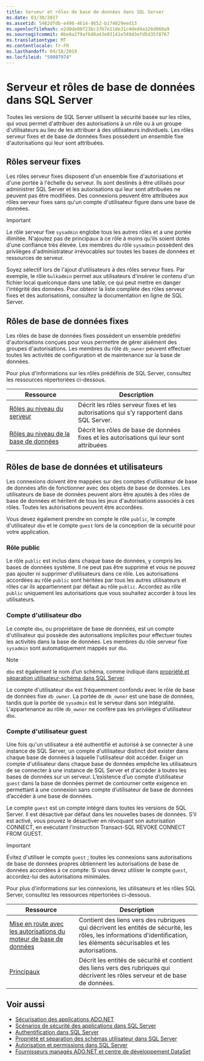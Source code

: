 ```yaml
---
title: Serveur et rôles de base de données dans SQL Server
ms.date: 03/30/2017
ms.assetid: 5482dfdb-e498-4614-8652-b174829eed13
ms.openlocfilehash: e2d0de08f23bc3767e11de31c4ded4a326d060a9
ms.sourcegitcommit: 0be8a279af6d8a43e03141e349d3efd5d35f8767
ms.translationtype: MT
ms.contentlocale: fr-FR
ms.lasthandoff: 04/18/2019
ms.locfileid: "59087974"
---
```

# <a name="server-and-database-roles-in-sql-server"></a>Serveur et rôles de base de données dans SQL Server
Toutes les versions de SQL Server utilisent la sécurité basée sur les rôles, qui vous permet d'attribuer des autorisations à un rôle ou à un groupe d'utilisateurs au lieu de les attribuer à des utilisateurs individuels. Les rôles serveur fixes et de base de données fixes possèdent un ensemble fixe d'autorisations qui leur sont attribuées.  
  
## <a name="fixed-server-roles"></a>Rôles serveur fixes  
 Les rôles serveur fixes disposent d'un ensemble fixe d'autorisations et d'une portée à l'échelle du serveur. Ils sont destinés à être utilisés pour administrer SQL Server et les autorisations qui leur sont attribuées ne peuvent pas être modifiées. Des connexions peuvent être attribuées aux rôles serveur fixes sans qu'un compte d'utilisateur figure dans une base de données.  
  
> [!IMPORTANT]
>  Le rôle serveur fixe `sysadmin` englobe tous les autres rôles et a une portée illimitée. N'ajoutez pas de principaux à ce rôle à moins qu'ils soient dotés d'une confiance très élevée. Les membres du rôle `sysadmin` possèdent des privilèges d'administrateur irrévocables sur toutes les bases de données et ressources de serveur.  
  
 Soyez sélectif lors de l'ajout d'utilisateurs à des rôles serveur fixes. Par exemple, le rôle `bulkadmin` permet aux utilisateurs d'insérer le contenu d'un fichier local quelconque dans une table, ce qui peut mettre en danger l'intégrité des données. Pour obtenir la liste complète des rôles serveur fixes et des autorisations, consultez la documentation en ligne de SQL Server.  
  
## <a name="fixed-database-roles"></a>Rôles de base de données fixes  
 Les rôles de base de données fixes possèdent un ensemble prédéfini d'autorisations conçues pour vous permettre de gérer aisément des groupes d'autorisations. Les membres du rôle `db_owner` peuvent effectuer toutes les activités de configuration et de maintenance sur la base de données.  
  
 Pour plus d'informations sur les rôles prédéfinis de SQL Server, consultez les ressources répertoriées ci-dessous.  
  
|Ressource|Description|  
|--------------|-----------------|  
|[Rôles au niveau du serveur](/sql/relational-databases/security/authentication-access/server-level-roles)|Décrit les rôles serveur fixes et les autorisations qui s’y rapportent dans SQL Server.|  
|[Rôles au niveau de la base de données](/sql/relational-databases/security/authentication-access/database-level-roles)|Décrit les rôles de base de données fixes et les autorisations qui leur sont attribuées|  
  
## <a name="database-roles-and-users"></a>Rôles de base de données et utilisateurs  
 Les connexions doivent être mappées sur des comptes d'utilisateur de base de données afin de fonctionner avec des objets de base de données. Les utilisateurs de base de données peuvent alors être ajoutés à des rôles de base de données et héritent de tous les jeux d'autorisations associés à ces rôles. Toutes les autorisations peuvent être accordées.  
  
 Vous devez également prendre en compte le rôle `public`, le compte d'utilisateur `dbo` et le compte `guest` lors de la conception de la sécurité pour votre application.  
  
### <a name="the-public-role"></a>Rôle public  
 Le rôle `public` est inclus dans chaque base de données, y compris les bases de données système. Il ne peut pas être supprimé et vous ne pouvez pas ajouter ni supprimer d’utilisateurs dans ce rôle. Les autorisations accordées au rôle `public` sont héritées par tous les autres utilisateurs et rôles car ils appartiennent par défaut au rôle `public`. Accordez au rôle `public` uniquement les autorisations que vous souhaitez accorder à tous les utilisateurs.  
  
### <a name="the-dbo-user-account"></a>Compte d'utilisateur dbo  
 Le compte `dbo`, ou propriétaire de base de données, est un compte d'utilisateur qui possède des autorisations implicites pour effectuer toutes les activités dans la base de données. Les membres du rôle serveur fixe `sysadmin` sont automatiquement mappés sur `dbo`.  
  
> [!NOTE]
>  `dbo` est également le nom d’un schéma, comme indiqué dans [propriété et séparation utilisateur-schéma dans SQL Server](../../../../../docs/framework/data/adonet/sql/ownership-and-user-schema-separation-in-sql-server.md).  
  
 Le compte d'utilisateur `dbo` est fréquemment confondu avec le rôle de base de données fixe `db_owner`. La portée de `db_owner` est une base de données, tandis que la portée de `sysadmin` est le serveur dans son intégralité. L'appartenance au rôle `db_owner` ne confère pas les privilèges d'utilisateur `dbo`.  
  
### <a name="the-guest-user-account"></a>Compte d'utilisateur guest  
 Une fois qu'un utilisateur a été authentifié et autorisé à se connecter à une instance de SQL Server, un compte d'utilisateur distinct doit exister dans chaque base de données à laquelle l'utilisateur doit accéder. Exiger un compte d'utilisateur dans chaque base de données empêche les utilisateurs de se connecter à une instance de SQL Server et d'accéder à toutes les bases de données sur un serveur. L’existence d’un compte d’utilisateur `guest` dans la base de données permet de contourner cette exigence en permettant à une connexion sans compte d’utilisateur de base de données d’accéder à une base de données.  
  
 Le compte `guest` est un compte intégré dans toutes les versions de SQL Server. Il est désactivé par défaut dans les nouvelles bases de données. S'il est activé, vous pouvez le désactiver en révoquant son autorisation CONNECT, en exécutant l'instruction Transact-SQL REVOKE CONNECT FROM GUEST.  
  
> [!IMPORTANT]
>  Évitez d'utiliser le compte `guest` ; toutes les connexions sans autorisations de base de données propres obtiennent les autorisations de base de données accordées à ce compte. Si vous devez utiliser le compte `guest`, accordez-lui des autorisations minimales.  
  
 Pour plus d'informations sur les connexions, les utilisateurs et les rôles SQL Server, consultez les ressources répertoriées ci-dessous.  
  
|Ressource|Description|  
|--------------|-----------------|  
|[Mise en route avec les autorisations du moteur de base de données](/sql/relational-databases/security/authentication-access/getting-started-with-database-engine-permissions)|Contient des liens vers des rubriques qui décrivent les entités de sécurité, les rôles, les informations d'identification, les éléments sécurisables et les autorisations.|  
|[Principaux](/sql/relational-databases/security/authentication-access/principals-database-engine)|Décrit les entités de sécurité et contient des liens vers des rubriques qui décrivent les rôles serveur et de base de données.|  
  
## <a name="see-also"></a>Voir aussi

- [Sécurisation des applications ADO.NET](../../../../../docs/framework/data/adonet/securing-ado-net-applications.md)
- [Scénarios de sécurité des applications dans SQL Server](../../../../../docs/framework/data/adonet/sql/application-security-scenarios-in-sql-server.md)
- [Authentification dans SQL Server](../../../../../docs/framework/data/adonet/sql/authentication-in-sql-server.md)
- [Propriété et séparation des schémas utilisateur dans SQL Server](../../../../../docs/framework/data/adonet/sql/ownership-and-user-schema-separation-in-sql-server.md)
- [Autorisation et permissions dans SQL Server](../../../../../docs/framework/data/adonet/sql/authorization-and-permissions-in-sql-server.md)
- [Fournisseurs managés ADO.NET et centre de développement DataSet](https://go.microsoft.com/fwlink/?LinkId=217917)
